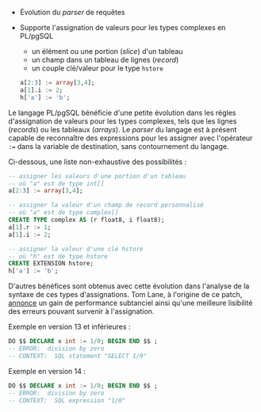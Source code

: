 <!--
Les commits sur ce sujet sont :

* https://git.postgresql.org/gitweb/?p=postgresql.git;a=commit;h=c9d5298485b78a37923a23f9af9aa0ade06762db

Discussion

* https://gitlab.dalibo.info/formation/workshops/-/issues/121
* https://www.postgresql.org/message-id/flat/4165684.1607707277@sss.pgh.pa.us

-->

<div class="slide-content">

* Évolution du _parser_ de requêtes
* Supporte l'assignation de valeurs pour les types complexes en PL/pgSQL
  * un élément ou une portion (_slice_) d'un tableau
  * un champ dans un tableau de lignes (_record_)
  * un couple clé/valeur pour le type `hstore`
  
  ```sql
  a[2:3] := array[3,4];
  a[1].i := 2;
  h['a'] := 'b';
  ```

</div>

<div class="notes">

Le langage PL/pgSQL bénéficie d'une petite évolution dans les règles d'assignation
de valeurs pour les types complexes, tels que les lignes (_records_) ou les
tableaux (_arrays_). Le _parser_ du langage est à présent capable de reconnaître
des expressions pour les assigner avec l'opérateur `:=` dans la variable de
destination, sans contournement du langage.

Ci-dessous, une liste non-exhaustive des possibilités :

```sql
-- assigner les valeurs d'une portion d'un tableau
-- où "a" est de type int[]
a[2:3] := array[3,4];

-- assigner la valeur d'un champ de record personnalisé
-- où "a" est de type complex[]
CREATE TYPE complex AS (r float8, i float8);
a[1].r := 1;
a[1].i := 2;

-- assigner la valeur d'une clé hstore
-- où "h" est de type hstore
CREATE EXTENSION hstore;
h['a'] := 'b';
```

D'autres bénéfices sont obtenus avec cette évolution dans l'analyse de la syntaxe
de ces types d'assignations. Tom Lane, à l'origine de ce patch, [annonce][plpgsql-assignment] 
un gain de performance subtanciel ainsi qu'une meilleure lisibilité des erreurs
pouvant survenir à l'assignation.

[plpgsql-assignment]: https://www.postgresql.org/message-id/flat/4165684.1607707277@sss.pgh.pa.us

Exemple en version 13 et inférieures :

```sql
DO $$ DECLARE x int := 1/0; BEGIN END $$ ;
-- ERROR:  division by zero
-- CONTEXT:  SQL statement "SELECT 1/0"
```

Exemple en version 14 :

```sql
DO $$ DECLARE x int := 1/0; BEGIN END $$ ;
-- ERROR:  division by zero
-- CONTEXT:  SQL expression "1/0"
```

</div>

